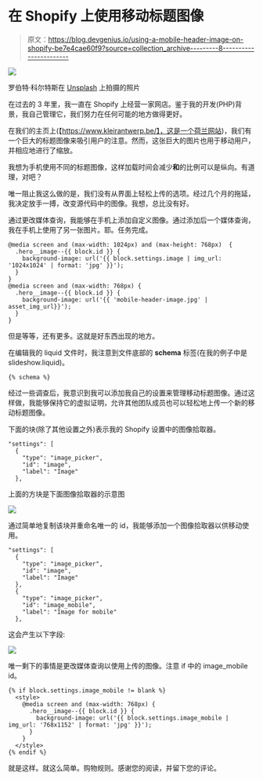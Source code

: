# 在 Shopify 上使用移动标题图像

> 原文：<https://blog.devgenius.io/using-a-mobile-header-image-on-shopify-be7e4cae60f9?source=collection_archive---------8----------------------->

![](img/156c5ac0230bc59d2abd9385004425cb.png)

罗伯特·科尔特斯在 [Unsplash](https://unsplash.com?utm_source=medium&utm_medium=referral) 上拍摄的照片

在过去的 3 年里，我一直在 Shopify 上经营一家网店。鉴于我的开发(PHP)背景，我自己管理它，我们努力在任何可能的地方做得更好。

在我们的主页上(【https://www.kleirantwerp.be/】，这是一个荷兰网站)，我们有一个巨大的标题图像来吸引用户的注意。然而，这张巨大的图片也用于移动用户，并相应地进行了缩放。

我想为手机使用不同的标题图像，这样加载时间会减少**和**的比例可以是纵向。有道理，对吧？

唯一阻止我这么做的是，我们没有从界面上轻松上传的选项。经过几个月的拖延，我决定放手一搏，改变源代码中的图像。我想，总比没有好。

通过更改媒体查询，我能够在手机上添加自定义图像。通过添加后一个媒体查询，我在手机上使用了另一张图片。耶。任务完成。

```
@media screen and (max-width: 1024px) and (max-height: 768px)  {
  .hero__image--{{ block.id }} {
    background-image: url('{{ block.settings.image | img_url: '1024x1024' | format: 'jpg' }}');
  }
}
@media screen and (max-width: 768px) {
  .hero__image--{{ block.id }} {
    background-image: url('{{ 'mobile-header-image.jpg' | asset_img_url}}');
  }
}
```

但是等等，还有更多。这就是好东西出现的地方。

在编辑我的 liquid 文件时，我注意到文件底部的 **schema** 标签(在我的例子中是 slideshow.liquid)。

```
{% schema %}
```

经过一些调查后，我意识到我可以添加我自己的设置来管理移动标题图像。通过这样做，我能够保持它的虚拟证明，允许其他团队成员也可以轻松地上传一个新的移动标题图像。

下面的块(除了其他设置之外)表示我的 Shopify 设置中的图像拾取器。

```
"settings": [
  {
    "type": "image_picker",
    "id": "image",
    "label": "Image"
  },
```

上面的方块是下面图像拾取器的示意图

![](img/993da25461189b957b5b4396c7f5f3f3.png)

通过简单地复制该块并重命名唯一的 id，我能够添加一个图像拾取器以供移动使用。

```
"settings": [
  {
    "type": "image_picker",
    "id": "image",
    "label": "Image"
  },
  {
    "type": "image_picker",
    "id": "image_mobile",
    "label": "Image for mobile"
  },
```

这会产生以下字段:

![](img/bee0ff702c2361632a945764690fd8c6.png)

唯一剩下的事情是更改媒体查询以使用上传的图像。注意 if 中的 image_mobile id。

```
{% if block.settings.image_mobile != blank %}
  <style>
    @media screen and (max-width: 768px) {
      .hero__image--{{ block.id }} {
        background-image: url('{{ block.settings.image_mobile | img_url: '768x1152' | format: 'jpg' }}');
      }
    }
  </style>
{% endif %}
```

就是这样。就这么简单。购物规则。感谢您的阅读，并留下您的评论。